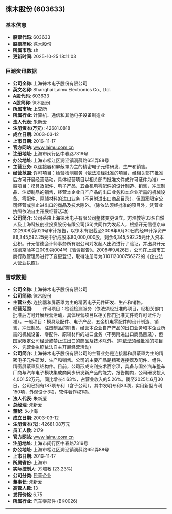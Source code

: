 ## 徕木股份 (603633)

### 基本信息

- **股票代码**: 603633
- **股票简称**: 徕木股份
- **所属市场**: sh
- **更新时间**: 2025-10-25 18:11:03

### 巨潮资讯数据

- **公司全称**: 上海徕木电子股份有限公司
- **英文名称**: Shanghai Laimu Electronics Co., Ltd.
- **A股代码**: 603633
- **A股简称**: 徕木股份
- **所属市场**: 上交所
- **所属行业**: 计算机、通信和其他电子设备制造业
- **法人代表**: 朱新爱
- **注册资本(万元)**: 42681.0818
- **成立日期**: 2003-03-12
- **上市日期**: 2016-11-17
- **官方网站**: www.laimu.com.cn
- **注册地址**: 上海市闵行区中春路7319号
- **办公地址**: 上海市松江区洞泾镇洞薛路651弄88号
- **主营业务**: 以连接器和屏蔽罩为主的精密电子元件研发、生产和销售。
- **经营范围**: 许可项目：检验检测服务（依法须经批准的项目，经相关部门批准后方可开展经营活动，具体经营项目以相关部门批准文件或许可证件为准）一般项目：模具及配件、电子产品、五金机电零配件的设计制造、销售，冲压制品、注塑制品的销售，经营本企业自产产品的出口业务和本企业所需的机械设备、零配件、原辅材料的进口业务（不另附进出口商品目录），但国家限定公司经营或禁止进出口的商品及技术除外。（除依法须经批准的项目外，凭营业执照依法自主开展经营活动）
- **公司简介**: 公司系由上海徕木电子有限公司整体变更设立。方培教等33名自然人及上海科技创业投资股份有限公司(SS)共同作为发起人，根据开元信德京审字(2008)第021号审计报告，以徕木有限截至2008年6月30日的经审计净资产86,345,592.25元中折成股本80,000,000股，剩余6,345,592.25元计入资本公积。开元信德会计师事务所有限公司对发起人出资进行了验证，并出具开元信德京验字(2008)第004号《验资报告》。2008年9月26日，公司在上海市工商行政管理局进行了变更登记，取得注册号为310112000756272的《企业法人营业执照》。

### 雪球数据

- **公司全称**: 上海徕木电子股份有限公司
- **公司简称**: 徕木股份
- **主营业务**: 连接器和屏蔽罩为主的精密电子元件研发、生产和销售。
- **经营范围**: 　　许可项目：检验检测服务（依法须经批准的项目，经相关部门批准后方可开展经营活动，具体经营项目以相关部门批准文件或许可证件为准）。一般项目：模具及配件、电子产品、五金机电零配件的设计制造、销售，冲压制品、注塑制品的销售，经营本企业自产产品的出口业务和本企业所需的机械设备、零配件、原辅材料的进口业务（不另附进出口商品目录），但国家限定公司经营或禁止进出口的商品及技术除外。（除依法须经批准的项目外，凭营业执照依法自主开展经营活动）
- **公司简介**: 上海徕木电子股份有限公司的主营业务是连接器和屏蔽罩为主的精密电子元件研发、生产和销售。公司的主要产品是精密连接器及配件、组件、精密屏蔽罩及结构件。目前，公司形成专利技术百余项，具备与国外汽车整车厂商与汽车电子模块集成商同步研发新产品的能力。报告期内，公司研发投入4,001.52万元，同比增长4.63%，占营业收入的5.26%。截至2025年6月30日，公司已拥有187项专利（含子公司），其中发明专利33项，实用新型专利150项，外观设计3项，软件著作权1项。
- **法人代表**: 朱新爱
- **总经理**: 朱新爱
- **董秘**: 朱小海
- **成立日期**: 2003-03-12
- **注册资本(元)**: 42681.08万元
- **员工人数**: 2179
- **官方网站**: www.laimu.com.cn
- **注册地址**: 上海市闵行区中春路7319号
- **办公地址**: 上海市松江区洞泾镇洞薛路651弄88号
- **上市日期**: 2016-11-17
- **所属省份**: 上海市
- **实际控制人**: 方培教 (23.23%)
- **公司分类**: 民营企业
- **董事长**: 朱新爱
- **高管人数**: 13
- **发行价格**: 6.75
- **所属行业**: 汽车零部件 (BK0026)

---